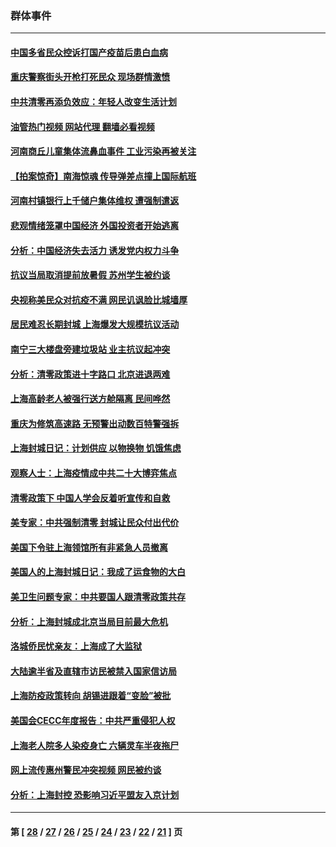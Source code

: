 ### 群体事件
---
#### [中国多省民众控诉打国产疫苗后患白血病](../../pages/ncid279/n13748740.md?05311645) 
#### [重庆警察街头开枪打死民众 现场群情激愤](../../pages/ncid279/n13749070.md?05311645) 
#### [中共清零再添负效应：年轻人改变生活计划](../../pages/ncid279/n13748102.md?05311645) 
#### [油管热门视频 网站代理 翻墙必看视频](http://209.222.30.114:81/youtube.html?05311645)
#### [河南商丘儿童集体流鼻血事件 工业污染再被关注](../../pages/ncid279/n13747065.md?05311645) 
#### [【拍案惊奇】南海惊魂 传导弹差点撞上国际航班](../../pages/ncid279/n13746784.md?05311645) 
#### [河南村镇银行上千储户集体维权 遭强制遣返](../../pages/ncid279/n13743906.md?05311645) 
#### [悲观情绪笼罩中国经济 外国投资者开始逃离](../../pages/ncid279/n13743825.md?05311645) 
#### [分析：中国经济失去活力 诱发党内权力斗争](../../pages/ncid279/n13740219.md?05311645) 
#### [抗议当局取消提前放暑假 苏州学生被约谈](../../pages/ncid279/n13738981.md?05311645) 
#### [央视称美民众对抗疫不满 网民讥讽脸比城墙厚](../../pages/ncid279/n13738685.md?05311645) 
#### [居民难忍长期封城 上海爆发大规模抗议活动](../../pages/ncid279/n13724894.md?05311645) 
#### [南宁三大楼盘旁建垃圾站 业主抗议起冲突](../../pages/ncid279/n13723244.md?05311645) 
#### [分析：清零政策进十字路口 北京进退两难](../../pages/ncid279/n13722760.md?05311645) 
#### [上海高龄老人被强行送方舱隔离 民间哗然](../../pages/ncid279/n13717318.md?05311645) 
#### [重庆为修筑高速路 无预警出动数百特警强拆](../../pages/ncid279/n13716893.md?05311645) 
#### [上海封城日记：计划供应 以物换物 饥饿焦虑](../../pages/ncid279/n13715646.md?05311645) 
#### [观察人士：上海疫情成中共二十大博弈焦点](../../pages/ncid279/n13713349.md?05311645) 
#### [清零政策下 中国人学会反着听宣传和自救](../../pages/ncid279/n13711002.md?05311645) 
#### [美专家：中共强制清零 封城让民众付出代价](../../pages/ncid279/n13709482.md?05311645) 
#### [美国下令驻上海领馆所有非紧急人员撤离](../../pages/ncid279/n13709373.md?05311645) 
#### [美国人的上海封城日记：我成了运食物的大白](../../pages/ncid279/n13707573.md?05311645) 
#### [美卫生问题专家：中共要国人跟清零政策共存](../../pages/ncid279/n13705925.md?05311645) 
#### [分析：上海封城成北京当局目前最大危机](../../pages/ncid279/n13702771.md?05311645) 
#### [洛城侨民忧亲友：上海成了大监狱](../../pages/ncid279/n13693937.md?05311645) 
#### [大陆逾半省及直辖市访民被禁入国家信访局](../../pages/ncid279/n13689201.md?05311645) 
#### [上海防疫政策转向 胡锡进跟着“变脸”被批](../../pages/ncid279/n13688098.md?05311645) 
#### [美国会CECC年度报告：中共严重侵犯人权](../../pages/ncid279/n13687784.md?05311645) 
#### [上海老人院多人染疫身亡 六辆灵车半夜拖尸](../../pages/ncid279/n13687060.md?05311645) 
#### [网上流传惠州警民冲突视频 网民被约谈](../../pages/ncid279/n13687562.md?05311645) 
#### [分析：上海封控 恐影响习近平盟友入京计划](../../pages/ncid279/n13686881.md?05311645) 

---
#### 第 [ [28](./28.md?05311645) / [27](./27.md?05311645) / [26](./26.md?05311645) / [25](./25.md?05311645) / [24](./24.md?05311645) / [23](./23.md?05311645) / [22](./22.md?05311645) / [21](./21.md?05311645) ] 页
